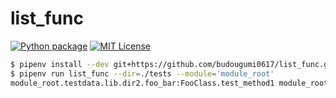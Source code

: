 list_func
========

[![Python package](https://github.com/budougumi0617/list_func/workflows/Python%20package/badge.svg)][actions_status]
[![MIT License](http://img.shields.io/badge/license-MIT-blue.svg?style=flat-square)](LICENSE)

[actions_status]: https://github.com/budougumi0617/list_func/actions?query=workflow%3A%22Python+package%22

```bash
$ pipenv install --dev git+https://github.com/budougumi0617/list_func.git@master#egg=list_func
$ pipenv run list_func --dir=./tests --module='module_root'
module_root.testdata.lib.dir2.foo_bar:FooClass.test_method1 module_root.testdata.lib.dir2.foo_bar:FooClass.test_method2 module_root.testdata.lib.dir2.foo_bar:BarClass.test_method1 module_root.testdata.lib.dir2.foo_bar:BarClass.test_method2 module_root.testdata.lib.dir1.sample:TestClass.test_method1 module_root.testdata.lib.dir1.sample:TestClass.test_method2 module_root.testdata.lib.dir1.sample:func1
```